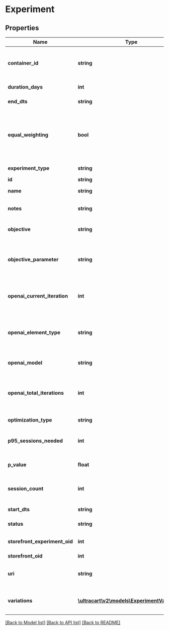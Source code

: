 # Experiment

## Properties
Name | Type | Description | Notes
------------ | ------------- | ------------- | -------------
**container_id** | **string** | Contained ID where the experiment element was located | [optional] 
**duration_days** | **int** | Duration in days | [optional] 
**end_dts** | **string** | End date/time | [optional] 
**equal_weighting** | **bool** | Whether or not traffic is equally weighted or shifts over time during the experiment | [optional] 
**experiment_type** | **string** | The type of experiment | [optional] 
**id** | **string** | Experiment id | [optional] 
**name** | **string** | Experiment name | [optional] 
**notes** | **string** | Notes about the experiment | [optional] 
**objective** | **string** | Objective that is being optimized | [optional] 
**objective_parameter** | **string** | Objective parameter (such as event name) that is being optimized | [optional] 
**openai_current_iteration** | **int** | The current iteration of the OpenAI related experiment | [optional] 
**openai_element_type** | **string** | The type of OpenAI element being experimented on | [optional] 
**openai_model** | **string** | The type of OpenAI model used | [optional] 
**openai_total_iterations** | **int** | The total number of iterations to perform on the experiment | [optional] 
**optimization_type** | **string** | Type of optimization | [optional] 
**p95_sessions_needed** | **int** | Estimated sessions needed to achieve P95 | [optional] 
**p_value** | **float** | Statistics p-value for the experiment | [optional] 
**session_count** | **int** | Total number of sessions in the experiment | [optional] 
**start_dts** | **string** | Start date/time | [optional] 
**status** | **string** | Status of the experiment | [optional] 
**storefront_experiment_oid** | **int** | Storefront Experiment Oid | [optional] 
**storefront_oid** | **int** | Storefront oid | [optional] 
**uri** | **string** | URI the experiment was started on | [optional] 
**variations** | [**\ultracart\v2\models\ExperimentVariation[]**](ExperimentVariation.md) | Variations being tested in the experiment | [optional] 

[[Back to Model list]](../README.md#documentation-for-models) [[Back to API list]](../README.md#documentation-for-api-endpoints) [[Back to README]](../README.md)


